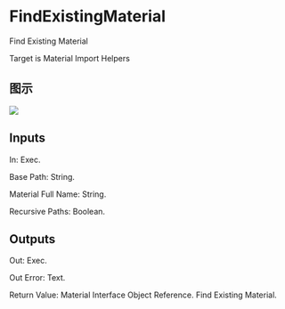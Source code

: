 # FindExistingMaterial

Find Existing Material

Target is Material Import Helpers

## 图示

![]($-20221218-18514673.png)

## Inputs

In: Exec.

Base Path: String.

Material Full Name: String.

Recursive Paths: Boolean.  

## Outputs

Out: Exec.

Out Error: Text.

Return Value: Material Interface Object Reference. Find Existing Material.

